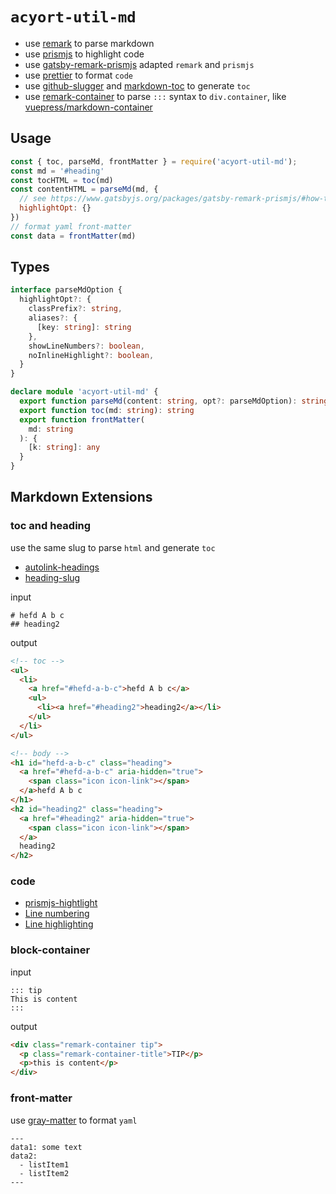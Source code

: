 # `acyort-util-md`

- use [remark](https://github.com/remarkjs/remark) to parse markdown
- use [prismjs](https://github.com/PrismJS/prism) to highlight code
- use [gatsby-remark-prismjs](https://github.com/gatsbyjs/gatsby/blob/master/packages/gatsby-remark-prismjs/README.md) adapted `remark` and `prismjs`
- use [prettier](https://github.com/prettier/prettier) to format `code`
- use [github-slugger](https://github.com/Flet/github-slugger) and [markdown-toc](https://github.com/jonschlinkert/markdown-toc) to generate `toc`
- use [remark-container](https://github.com/zWingz/remark-container) to parse `:::` syntax to `div.container`, like [vuepress/markdown-container](https://v1.vuepress.vuejs.org/guide/markdown.html#custom-containers)

## Usage

```javascript
const { toc, parseMd, frontMatter } = require('acyort-util-md');
const md = '#heading'
const tocHTML = toc(md)
const contentHTML = parseMd(md, {
  // see https://www.gatsbyjs.org/packages/gatsby-remark-prismjs/#how-to-use
  highlightOpt: {}
})
// format yaml front-matter
const data = frontMatter(md)
```

## Types

```typescript
interface parseMdOption {
  highlightOpt?: {
    classPrefix?: string,
    aliases?: {
      [key: string]: string
    },
    showLineNumbers?: boolean,
    noInlineHighlight?: boolean,
  }
}

declare module 'acyort-util-md' {
  export function parseMd(content: string, opt?: parseMdOption): string
  export function toc(md: string): string
  export function frontMatter(
    md: string
  ): {
    [k: string]: any
  }
}

```

## Markdown Extensions

### toc and heading

use the same slug to parse `html` and generate `toc`

- [autolink-headings](https://github.com/remarkjs/remark-autolink-headings)
- [heading-slug](https://github.com/remarkjs/remark-slug)

input

```text
# hefd A b c
## heading2
```

output

```html
<!-- toc -->
<ul>
  <li>
    <a href="#hefd-a-b-c">hefd A b c</a>
    <ul>
      <li><a href="#heading2">heading2</a></li>
    </ul>
  </li>
</ul>

<!-- body -->
<h1 id="hefd-a-b-c" class="heading">
  <a href="#hefd-a-b-c" aria-hidden="true">
    <span class="icon icon-link"></span>
  </a>hefd A b c
</h1>
<h2 id="heading2" class="heading">
  <a href="#heading2" aria-hidden="true">
    <span class="icon icon-link"></span>
  </a>
  heading2
</h2>
```

### code

- [prismjs-hightlight](https://www.gatsbyjs.org/packages/gatsby-remark-prismjs/#gatsby-remark-prismjs)
- [Line numbering](https://www.gatsbyjs.org/packages/gatsby-remark-prismjs/#line-numbering)
- [Line highlighting](https://www.gatsbyjs.org/packages/gatsby-remark-prismjs/#line-highlighting)

### block-container

input

``` text
::: tip
This is content
:::
```

output

```html
<div class="remark-container tip">
  <p class="remark-container-title">TIP</p>
  <p>this is content</p>
</div>
```

### front-matter

use [gray-matter](https://github.com/jonschlinkert/gray-matter) to format `yaml`

``` text
---
data1: some text
data2:
  - listItem1
  - listItem2
---
```
